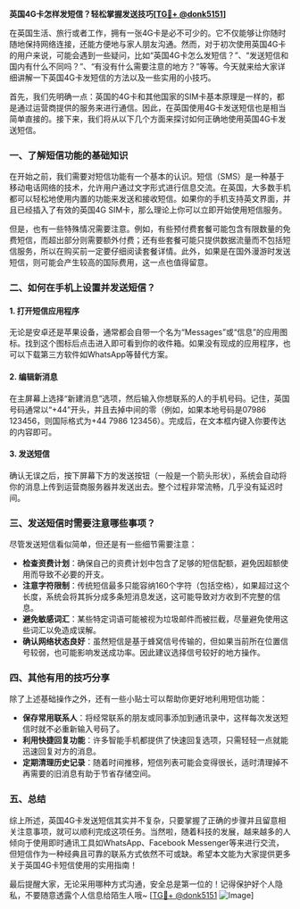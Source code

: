 **英国4G卡怎样发短信？轻松掌握发送技巧[[TG💪+ @donk5151](https://t.me/s/donk5151)]**

在英国生活、旅行或者工作，拥有一张4G卡是必不可少的。它不仅能够让你随时随地保持网络连接，还能方便地与家人朋友沟通。然而，对于初次使用英国4G卡的用户来说，可能会遇到一些疑问，比如“英国4G卡怎么发短信？”、“发送短信和国内有什么不同吗？”、“有没有什么需要注意的地方？”等等。今天就来给大家详细讲解一下英国4G卡发短信的方法以及一些实用的小技巧。

首先，我们先明确一点：英国的4G卡和其他国家的SIM卡基本原理是一样的，都是通过运营商提供的服务来进行通信。因此，在英国使用4G卡发送短信也是相当简单直接的。接下来，我们将从以下几个方面来探讨如何正确地使用英国4G卡发送短信。

### 一、了解短信功能的基础知识

在开始之前，我们需要对短信功能有一个基本的认识。短信（SMS）是一种基于移动电话网络的技术，允许用户通过文字形式进行信息交流。在英国，大多数手机都可以轻松地使用内置的功能来发送和接收短信。如果你的手机支持英文界面，并且已经插入了有效的英国4G SIM卡，那么理论上你可以立即开始使用短信服务。

但是，也有一些特殊情况需要注意。例如，有些预付费套餐可能包含有限数量的免费短信，而超出部分则需要额外付费；还有些套餐可能只提供数据流量而不包括短信服务，所以在购买前一定要仔细阅读套餐详情。此外，如果是在国外漫游时发送短信，则可能会产生较高的国际费用，这一点也值得留意。

### 二、如何在手机上设置并发送短信？

#### 1. 打开短信应用程序
无论是安卓还是苹果设备，通常都会自带一个名为“Messages”或“信息”的应用图标。找到这个图标后点击进入即可看到你的收件箱。如果没有现成的应用程序，也可以下载第三方软件如WhatsApp等替代方案。

#### 2. 编辑新消息
在主屏幕上选择“新建消息”选项，然后输入你想联系的人的手机号码。记住，英国号码通常以“+44”开头，并且去掉中间的零（例如，如果本地号码是07986 123456，则国际格式为+44 7986 123456）。完成后，在文本框内键入你要传达的内容即可。

#### 3. 发送短信
确认无误之后，按下屏幕下方的发送按钮（一般是一个箭头形状），系统会自动将你的消息上传到运营商服务器并发送出去。整个过程非常流畅，几乎没有延迟时间。

### 三、发送短信时需要注意哪些事项？

尽管发送短信看似简单，但还是有一些细节需要注意：

- **检查资费计划**：确保自己的资费计划中包含了足够的短信配额，避免因超额使用而导致不必要的开支。
- **注意字符限制**：传统短信最多只能容纳160个字符（包括空格），如果超过这个长度，系统会将其拆分成多条短消息发送，这可能导致对方收到不完整的信息。
- **避免敏感词汇**：某些特定词语可能被视为垃圾邮件而被拦截，尽量避免使用这些词汇以免造成误解。
- **确认网络状态良好**：虽然短信是基于蜂窝信号传输的，但如果当前所在位置信号较弱，也可能影响发送成功率。因此建议选择信号较好的地方操作。

### 四、其他有用的技巧分享

除了上述基础操作之外，还有一些小贴士可以帮助你更好地利用短信功能：

- **保存常用联系人**：将经常联系的朋友或同事添加到通讯录中，这样每次发送短信时就不必重新输入号码了。
- **利用快捷回复功能**：许多智能手机都提供了快速回复选项，只需轻轻一点就能迅速回复对方的消息。
- **定期清理历史记录**：随着时间推移，短信列表可能会变得很长，适时清理掉不再需要的旧消息有助于节省存储空间。

### 五、总结

综上所述，英国4G卡发送短信其实并不复杂，只要掌握了正确的步骤并且留意相关注意事项，就可以顺利完成这项任务。当然啦，随着科技的发展，越来越多的人倾向于使用即时通讯工具如WhatsApp、Facebook Messenger等来进行交流，但短信作为一种经典且可靠的联系方式依然不可或缺。希望本文能为大家提供更多关于英国4G卡短信使用的实用指南！

最后提醒大家，无论采用哪种方式沟通，安全总是第一位的！记得保护好个人隐私，不要随意透露个人信息给陌生人哦~ [[TG💪+ @donk5151](https://t.me/s/donk5151) ![Image](https://i.postimg.cc/rwNCRYN7/Snipaste-2025-04-30-17-27-05.png)]